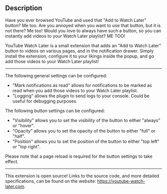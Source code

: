 ## Description

Have you ever browsed YouTube and used that "Add to Watch Later" button? Me too.
Are you annoyed when you want to use that button, but it is not there? Me too!
Would you love to always have such a button, so you can instantly add videos to your Watch Later playlist? ME TOO!

YouTube Watch Later is a small extension that adds an "Add to Watch Later" button to videos on various pages, and in the notification drawer. Simply install the extension, configure it to your likings inside the popup, and go add those videos to your Watch Later playlist!

---

The following general settings can be configured:

- "Mark notifications as read" allows for notifications to be marked as read when you add those videos to your Watch Later playlist.
- "Logging" allows the plugin to send logs to your console. Could be useful for debugging purposes.

The following button settings can be configured:

- "Visibility" allows you to set the visibility of the button to either "always" or "hover".
- "Opacity" allows you to set the opacity of the button to either "full" or "half".
- "Position" allows you to set the position of the button to either "top left" or "top right".

Please note that a page reload is required for the button settings to take effect.

---

This extension is open source! Links to the source code, and more detailed specifications, can be found on the website: https://youtube-watch-later.com.
